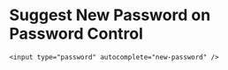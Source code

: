 # Suggest New Password on Password Control

```
<input type="password" autocomplete="new-password" />
```